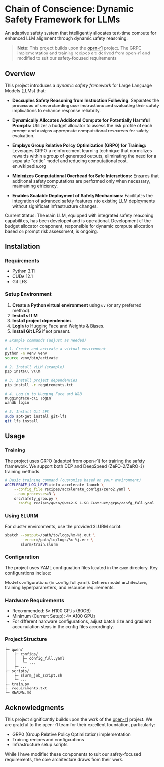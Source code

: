 # Chain of Conscience: Dynamic Safety Framework for LLMs

An adaptive safety system that intelligently allocates test-time compute for enhanced LLM alignment through dynamic safety reasoning.

> **Note**: This project builds upon the [open-r1](https://github.com/OpenR1/open-r1) project. The GRPO implementation and training recipes are derived from open-r1 and modified to suit our safety-focused requirements.

## Overview

This project introduces a *dynamic safety framework* for Large Language Models (LLMs) that:

- **Decouples Safety Reasoning from Instruction Following**: Separates the processes of understanding user instructions and evaluating their safety implications to enhance response reliability.​

- **Dynamically Allocates Additional Compute for Potentially Harmful Prompts:** Utilizes a budget allocator to assess the risk profile of each prompt and assigns appropriate computational resources for safety evaluation.​

- **Employs Group Relative Policy Optimization (GRPO) for Training:** Leverages GRPO, a reinforcement learning technique that normalizes rewards within a group of generated outputs, eliminating the need for a separate "critic" model and reducing computational cost. ​
en.wikipedia.org

- **Minimizes Computational Overhead for Safe Interactions:** Ensures that additional safety computations are performed only when necessary, maintaining efficiency.​

- **Enables Scalable Deployment of Safety Mechanisms:** Facilitates the integration of advanced safety features into existing LLM deployments without significant infrastructure changes.​

Current Status: The main LLM, equipped with integrated safety reasoning capabilities, has been developed and is operational. Development of the budget allocator component, responsible for dynamic compute allocation based on prompt risk assessment, is ongoing.


## Installation

### Requirements
- Python 3.11  
- CUDA 12.1  
- Git LFS  

### Setup Environment
1. **Create a Python virtual environment** using `uv` (or any preferred method).
2. **Install vLLM**.
3. **Install project dependencies**.
4. **Login** to Hugging Face and Weights & Biases.
5. **Install Git LFS** if not present.

```bash
# Example commands (adjust as needed)

# 1. Create and activate a virtual environment
python -m venv venv
source venv/bin/activate

# 2. Install vLLM (example)
pip install vllm

# 3. Install project dependencies
pip install -r requirements.txt

# 4. Log in to Hugging Face and W&B
huggingface-cli login
wandb login

# 5. Install Git LFS
sudo apt-get install git-lfs
git lfs install
```

## Usage

### Training
The project uses GRPO (adapted from open-r1) for training the safety framework. We support both DDP and DeepSpeed (ZeRO-2/ZeRO-3) training methods.

```bash
# Basic training command (customize based on your environment)
ACCELERATE_LOG_LEVEL=info accelerate launch \
    --config_file recipes/accelerate_configs/zero2.yaml \
    --num_processes=3 \
    src/safety_grpo.py \
    --config recipes/qwen/Qwen2.5-1.5B-Instruct/grpo/confg_full.yaml
```
### Using SLURM
For cluster environments, use the provided SLURM script:

```bash
sbatch --output=/path/to/logs/%x-%j.out \
       --error=/path/to/logs/%x-%j.err \
       slurm/train.slurm
```
### Configuration
The project uses YAML configuration files located in the `qwen` directory. Key configurations include:

Model configurations (in config_full.yaml): Defines model architecture, training hyperparameters, and resource requirements.


### Hardware Requirements
- Recommended: 8× H100 GPUs (80GB)
- Minimum (Current Setup): 4× A100 GPUs 
- For different hardware configurations, adjust batch size and gradient accumulation steps in the config files accordingly.

### Project Structure
```
├─ qwen/
│   ├─ configs/
│   │   ├─ config_full.yaml
│   │   └─ ...
│   ├─ ...
├─ scripts/
│   ├─ slurm_job_script.sh
│   └─ ...
├─ train.py
├─ requirements.txt
└─ README.md
```

## Acknowledgments

This project significantly builds upon the work of the [open-r1](https://github.com/OpenR1/open-r1) project. We are grateful to the open-r1 team for their excellent foundation, particularly:

- GRPO (Group Relative Policy Optimization) implementation
- Training recipes and configurations
- Infrastructure setup scripts

While I have modified these components to suit our safety-focused requirements, the core architecture draws from their work.

